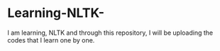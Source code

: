 # Learning-NLTK-
I am learning, NLTK and through this repository, I will be uploading the codes that I learn one by one.
